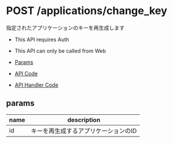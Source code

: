 # POST /applications/change_key

指定されたアプリケーションのキーを再生成します

- This API requires Auth
- This API can only be called from Web

- [Params](#params)
- [API Code](/src/endpoints/applications/change_key.js)
- [API Handler Code](/src/handlers/web/applications/change_key.js)

## params

name|description
---|---
id|キーを再生成するアプリケーションのID